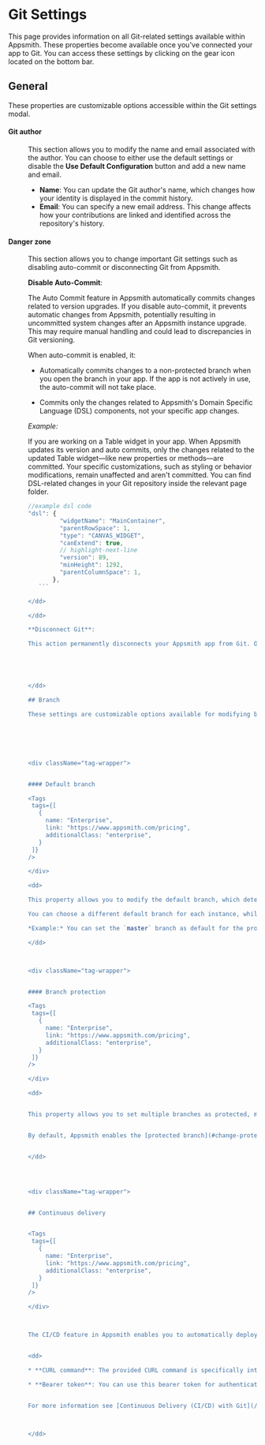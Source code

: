 # Git Settings

This page provides information on all Git-related settings available within Appsmith. These properties become available once you've connected your app to Git. You can access these settings by clicking on the gear icon located on the bottom bar.


<ZoomImage src="/img/git-settings.png" alt="" caption="" />


## General

These properties are customizable options accessible within the Git settings modal.





#### Git author

<dd>

This section allows you to modify the name and email associated with the author. You can choose to either use the default settings or disable the **Use Default Configuration** button and add a new name and email.

* **Name**: You can update the Git author's name, which changes how your identity is displayed in the commit history. 
* **Email**: You can specify a new email address. This change affects how your contributions are linked and identified across the repository's history.

</dd>

#### Danger zone

<dd>

This section allows you to change important Git settings such as disabling auto-commit or disconnecting Git from Appsmith.

**Disable Auto-Commit**: 

The Auto Commit feature in Appsmith automatically commits changes related to version upgrades. If you disable auto-commit, it prevents automatic changes from Appsmith, potentially resulting in uncommitted system changes after an Appsmith instance upgrade. This may require manual handling and could lead to discrepancies in Git versioning.

When auto-commit is enabled, it:

- Automatically commits changes to a non-protected branch when you open the branch in your app. If the app is not actively in use, the auto-commit will not take place.

- Commits only the changes related to Appsmith's Domain Specific Language (DSL) components, not your specific app changes.

<dd>

*Example:*

If you are working on a Table widget in your app. When Appsmith updates its version and auto commits, only the changes related to the updated Table widget—like new properties or methods—are committed. Your specific customizations, such as styling or behavior modifications, remain unaffected and aren't committed. You can find DSL-related changes in your Git repository inside the relevant page folder.




<dd>

 ```js
 //example dsl code
 "dsl": {
          "widgetName": "MainContainer",
          "parentRowSpace": 1,
          "type": "CANVAS_WIDGET",
          "canExtend": true,
          // highlight-next-line
          "version": 89,
          "minHeight": 1292,
          "parentColumnSpace": 1,
        },
    ```

</dd>

</dd>

**Disconnect Git**: 

This action permanently disconnects your Appsmith app from Git. Once disconnected, it is not possible to reconnect to the same repository. If you want to reconnect, you need to connect a new empty repository.





</dd>

## Branch

These settings are customizable options available for modifying branch-related settings.






<div className="tag-wrapper">


#### Default branch 

<Tags
  tags={[
    {
      name: "Enterprise",
      link: "https://www.appsmith.com/pricing",
      additionalClass: "enterprise",
    }
  ]}
/>

</div>

<dd>

This property allows you to modify the default branch, which determines the base branch of your app. If there is no branch tag in the App URL, users are directed to the app associated with this branch.

You can choose a different default branch for each instance, while the default branch on Git remains unchanged until modified in the Git provider settings.

*Example:* You can set the `master` branch as default for the production instance and the `staging` branch as default for the staging instance. Meanwhile, the default branch on Git remains unchanged, usually set as `master` by default.

</dd>



<div className="tag-wrapper">


#### Branch protection

<Tags
  tags={[
    {
      name: "Enterprise",
      link: "https://www.appsmith.com/pricing",
      additionalClass: "enterprise",
    }
  ]}
/>

</div>

<dd>


This property allows you to set multiple branches as protected, meaning that changes to the app are not allowed within those branches. To make changes to these branches, you need to raise a PR and merge it manually from the Git provider.


By default, Appsmith enables the [protected branch](#change-protected-branch) feature for the default (`master/main`) branch. This means that direct edits to this branch are restricted. To make changes, you must create a new branch, implement the changes, and then merge them into the default branch via PR.


</dd>




<div className="tag-wrapper">


## Continuous delivery


<Tags
  tags={[
    {
      name: "Enterprise",
      link: "https://www.appsmith.com/pricing",
      additionalClass: "enterprise",
    }
  ]}
/>

</div>



The CI/CD feature in Appsmith enables you to automatically deploy changes to the selected branch, eliminating the need to manually pull updates after each change.


<dd>

* **CURL command**: The provided CURL command is specifically intended for configuring automatic deployments within Appsmith's CI/CD setup. It triggers a POST request to the specified endpoint, initiating the deployment process for the designated app and branch.

* **Bearer token**: You can use this bearer token for authenticating CI/CD requests. You can add this bearer token to your secrets or environment variables for secure access. Once generated, paste your bearer token immediately. You won't be able to do this later.


For more information see [Continuous Delivery (CI/CD) with Git](/advanced-concepts/version-control-with-git/cd-with-git)



</dd>